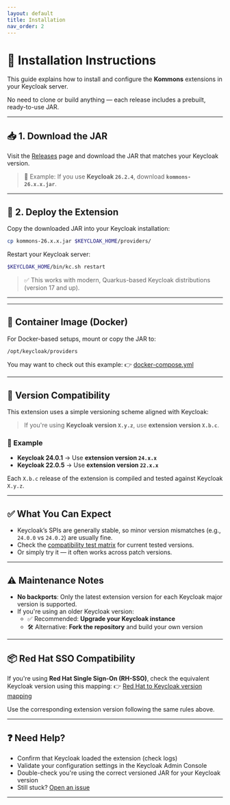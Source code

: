 ```yaml
---
layout: default
title: Installation
nav_order: 2
---
```


# 🚀 Installation Instructions

This guide explains how to install and configure the **Kommons** extensions in your Keycloak server.

No need to clone or build anything — each release includes a prebuilt, ready-to-use JAR.

---

## 📥 1. Download the JAR

Visit the [Releases](https://github.com/sventorben/kommons/releases) page and download the JAR that matches your Keycloak version.

> 📌 Example: If you use **Keycloak `26.2.4`**, download **`kommons-26.x.x.jar`**.

---

## 📁 2. Deploy the Extension

Copy the downloaded JAR into your Keycloak installation:

```bash
cp kommons-26.x.x.jar $KEYCLOAK_HOME/providers/
```

Restart your Keycloak server:

```bash
$KEYCLOAK_HOME/bin/kc.sh restart
```

> ✅ This works with modern, Quarkus-based Keycloak distributions (version 17 and up).

---

---

## 🐳 Container Image (Docker)

For Docker-based setups, mount or copy the JAR to:

```bash
/opt/keycloak/providers
```

You may want to check out this example:
👉 [docker-compose.yml](https://github.com/sventorben/kommons/blob/main/docker-compose.yml)

---

## 🧩 Version Compatibility

This extension uses a simple versioning scheme aligned with Keycloak:

> If you're using **Keycloak version `X.y.z`**, use **extension version `X.b.c`**.

### 🔢 Example

- **Keycloak 24.0.1** → Use **extension version `24.x.x`**
- **Keycloak 22.0.5** → Use **extension version `22.x.x`**

Each `X.b.c` release of the extension is compiled and tested against Keycloak `X.y.z`.

---

## ✅ What You Can Expect

- Keycloak’s SPIs are generally stable, so minor version mismatches (e.g., `24.0.0` vs `24.0.2`) are usually fine.
- Check the [compatibility test matrix](https://github.com/sventorben/kommons/actions/workflows/matrix.yml) for current tested versions.
- Or simply try it — it often works across patch versions.

---

## ⚠️ Maintenance Notes

- **No backports**: Only the latest extension version for each Keycloak major version is supported.
- If you're using an older Keycloak version:
    - ✅ Recommended: **Upgrade your Keycloak instance**
    - 🛠️ Alternative: **Fork the repository** and build your own version

---

## 📦 Red Hat SSO Compatibility

If you're using **Red Hat Single Sign-On (RH-SSO)**, check the equivalent Keycloak version using this mapping:
👉 [Red Hat to Keycloak version mapping](https://access.redhat.com/articles/2342881)

Use the corresponding extension version following the same rules above.

---

## ❓ Need Help?

- Confirm that Keycloak loaded the extension (check logs)
- Validate your configuration settings in the Keycloak Admin Console
- Double-check you're using the correct versioned JAR for your Keycloak version
- Still stuck? [Open an issue](https://github.com/sventorben/kommons/issues)

---
